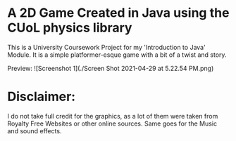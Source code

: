 # A 2D Game Created in Java using the CUoL physics library

This is a University Coursework Project for my 'Introduction to Java' Module. 
It is a simple platformer-esque game with a bit of a twist and story.

Preview:
![Screenshot 1](./Screen Shot 2021-04-29 at 5.22.54 PM.png)

# Disclaimer:
I do not take full credit for the graphics, as a lot of them were taken from Royalty Free Websites or other online sources.
Same goes for the Music and sound effects.
